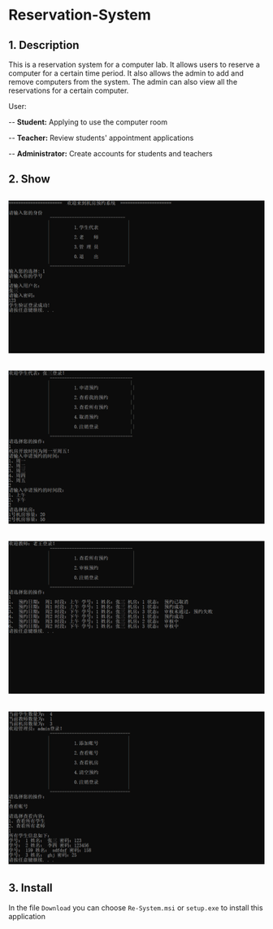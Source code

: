 # Reservation-System

## 1. Description
This is a reservation system for a computer lab. It allows users to reserve a computer for a certain time period. It also allows the admin to add and remove computers from the system. The admin can also view all the reservations for a certain computer.

User:

-- **Student:** Applying to use the computer room

-- **Teacher:** Review students' appointment applications

-- **Administrator:** Create accounts for students and teachers

## 2. Show
![1](imgs/1.png)
-----------------
![2](imgs/2.png)
-----------------
![3](imgs/3.png)
-----------------
![4](imgs/4.png)
-----------------

## 3. Install
In the file `Download` you can choose  `Re-System.msi` or `setup.exe` to install this application

